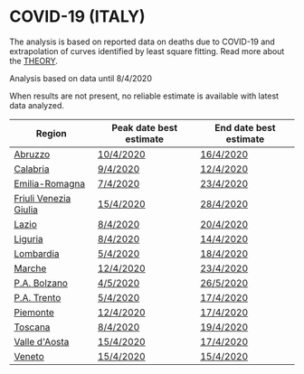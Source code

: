 # COVID-19 (ITALY)

The analysis is based on reported data on deaths due to COVID-19 and extrapolation of curves identified by least square fitting. Read more about the [THEORY](THEORY.md).

Analysis based on data until 8/4/2020

When results are not present, no reliable estimate is available with latest data analyzed.

|Region|Peak date best estimate|End date best estimate|
|----|----|----|
|[Abruzzo](ITA/abruzzo/README.md)|[10/4/2020](ITA/abruzzo/2020-04-08/COVID-19_abruzzo_j9_2020-04-08.md)|[16/4/2020](ITA/abruzzo/2020-04-08/COVID-19_abruzzo_j8_2020-04-08.md)|
|[Calabria](ITA/calabria/README.md)|[9/4/2020](ITA/calabria/2020-04-08/COVID-19_calabria_j8_2020-04-08.md)|[12/4/2020](ITA/calabria/2020-04-08/COVID-19_calabria_j8_2020-04-08.md)|
|[Emilia-Romagna](ITA/emilia-romagna/README.md)|[7/4/2020](ITA/emilia-romagna/2020-04-08/COVID-19_emilia-romagna_j10_2020-04-08.md)|[23/4/2020](ITA/emilia-romagna/2020-04-08/COVID-19_emilia-romagna_j9_2020-04-08.md)|
|[Friuli Venezia Giulia](ITA/friuli_venezia_giulia/README.md)|[15/4/2020](ITA/friuli_venezia_giulia/2020-04-08/COVID-19_friuli_venezia_giulia_j11_2020-04-08.md)|[28/4/2020](ITA/friuli_venezia_giulia/2020-04-08/COVID-19_friuli_venezia_giulia_j11_2020-04-08.md)|
|[Lazio](ITA/lazio/README.md)|[8/4/2020](ITA/lazio/2020-04-08/COVID-19_lazio_j8_2020-04-08.md)|[20/4/2020](ITA/lazio/2020-04-08/COVID-19_lazio_j8_2020-04-08.md)|
|[Liguria](ITA/liguria/README.md)|[8/4/2020](ITA/liguria/2020-04-08/COVID-19_liguria_j10_2020-04-08.md)|[14/4/2020](ITA/liguria/2020-04-08/COVID-19_liguria_j10_2020-04-08.md)|
|[Lombardia](ITA/lombardia/README.md)|[5/4/2020](ITA/lombardia/2020-04-08/COVID-19_lombardia_j7_2020-04-08.md)|[18/4/2020](ITA/lombardia/2020-04-08/COVID-19_lombardia_j7_2020-04-08.md)|
|[Marche](ITA/marche/README.md)|[12/4/2020](ITA/marche/2020-04-08/COVID-19_marche_j14_2020-04-08.md)|[23/4/2020](ITA/marche/2020-04-08/COVID-19_marche_j8_2020-04-08.md)|
|[P.A. Bolzano](ITA/p.a._bolzano/README.md)|[4/5/2020](ITA/p.a._bolzano/2020-04-08/COVID-19_p.a._bolzano_j8_2020-04-08.md)|[26/5/2020](ITA/p.a._bolzano/2020-04-08/COVID-19_p.a._bolzano_j8_2020-04-08.md)|
|[P.A. Trento](ITA/p.a._trento/README.md)|[5/4/2020](ITA/p.a._trento/2020-04-08/COVID-19_p.a._trento_j7_2020-04-08.md)|[17/4/2020](ITA/p.a._trento/2020-04-08/COVID-19_p.a._trento_j7_2020-04-08.md)|
|[Piemonte](ITA/piemonte/README.md)|[12/4/2020](ITA/piemonte/2020-04-08/COVID-19_piemonte_j11_2020-04-08.md)|[17/4/2020](ITA/piemonte/2020-04-08/COVID-19_piemonte_j11_2020-04-08.md)|
|[Toscana](ITA/toscana/README.md)|[8/4/2020](ITA/toscana/2020-04-08/COVID-19_toscana_j10_2020-04-08.md)|[19/4/2020](ITA/toscana/2020-04-08/COVID-19_toscana_j9_2020-04-08.md)|
|[Valle d'Aosta](ITA/valle_d'aosta/README.md)|[15/4/2020](ITA/valle_d'aosta/2020-04-08/COVID-19_valle_d'aosta_j8_2020-04-08.md)|[17/4/2020](ITA/valle_d'aosta/2020-04-08/COVID-19_valle_d'aosta_j8_2020-04-08.md)|
|[Veneto](ITA/veneto/README.md)|[15/4/2020](ITA/veneto/2020-04-08/COVID-19_veneto_j12_2020-04-08.md)|[15/4/2020](ITA/veneto/2020-04-08/COVID-19_veneto_j11_2020-04-08.md)|
